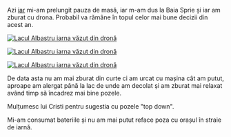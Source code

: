 Azi [iar](https://www.rusiczki.net/2018/01/13/imagini-aeriene-de-final-de-an/) mi-am prelungit pauza de masă, iar m-am dus la Baia Sprie și iar am zburat cu drona. Probabil va rămâne în topul celor mai bune decizii din acest an.

[![Lacul Albastru iarna văzut din dronă](https://content.rusiczki.net/2018/01/lacul-albastru-iarna-din-drona-1-1000x750.jpg)](https://content.rusiczki.net/2018/01/lacul-albastru-iarna-din-drona-1.jpg)

[![Lacul Albastru iarna văzut din dronă](https://content.rusiczki.net/2018/01/lacul-albastru-iarna-din-drona-2-1000x750.jpg)](https://content.rusiczki.net/2018/01/lacul-albastru-iarna-din-drona-2.jpg)

[![Lacul Albastru iarna văzut din dronă](https://content.rusiczki.net/2018/01/lacul-albastru-iarna-din-drona-3-1000x750.jpg)](https://content.rusiczki.net/2018/01/lacul-albastru-iarna-din-drona-3.jpg)

<script src="https://static.kuula.io/embed.js" data-kuula="https://kuula.co/share/7ldy9?fs=1&vr=0&thumbs=1&chromeless=0&logo=0" data-width="100%" data-height="640px"></script>

De data asta nu am mai zburat din curte ci am urcat cu mașina cât am putut, aproape am alergat până la lac de unde am decolat și am zburat mai relaxat având timp să încadrez mai bine pozele.

Mulțumesc lui Cristi pentru sugestia cu pozele "top down".

Mi-am consumat bateriile și nu am mai putut reface poza cu orașul în straie de iarnă.
